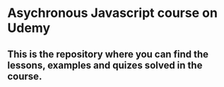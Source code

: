 # Asychronous Javascript course on Udemy

## This is the repository where you can find the lessons, examples and quizes solved in the course.
